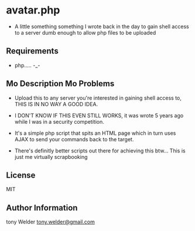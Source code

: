 # avatar.php 

- A little something something I wrote back in the day to gain shell access to a server dumb enough to allow php files to be uploaded

## Requirements

- php..... -_- 

## Mo Description Mo Problems 

- Upload this to any server you're interested in gaining shell access to, THIS IS IN NO WAY A GOOD IDEA.
- I DON'T KNOW IF THIS EVEN STILL WORKS, it was wrote 5 years ago while I was in a security competition.
- It's a simple php script that spits an HTML page which in turn uses AJAX to send your commands back to the target.

- There's definitly better scripts out there for achieving this btw... This is just me virtually scrapbooking 

## License

MIT

## Author Information

tony Welder
tony.welder@gmail.com

